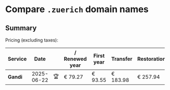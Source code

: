 # Compare `.zuerich` domain names

## Summary

Pricing (excluding taxes):

| Service | Date |  | / Renewed year | First year | Transfer | Restoration |
|--|--|--|--|--|--|--|
| **Gandi** | 2025-06-22 | 🏆 | € 79.27 | € 93.55 | € 183.98 | € 257.94 |
